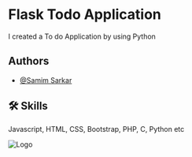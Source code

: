 # Flask Todo Application

I created a To do Application by using Python 


## Authors

- [@Samim Sarkar](https://www.github.com/iamsamimsarkar)



## 🛠 Skills
Javascript, HTML, CSS, Bootstrap, PHP, C, Python etc



![Logo](https://scontent.frdp3-1.fna.fbcdn.net/v/t1.6435-9/136755493_902151970522005_789523160280181044_n.jpg?stp=c0.36.320.320a_cp0_dst-jpg_e15_p320x320_q65&_nc_cat=111&ccb=1-7&_nc_sid=110474&_nc_ohc=-ApBAIYYxHwAX8Kx2Dx&_nc_ht=scontent.frdp3-1.fna&oh=00_AfDuSke0WLOS3h9NB-OIZd5xEIRcGj73JEGhljk6pX4dDw&oe=63C43A45)